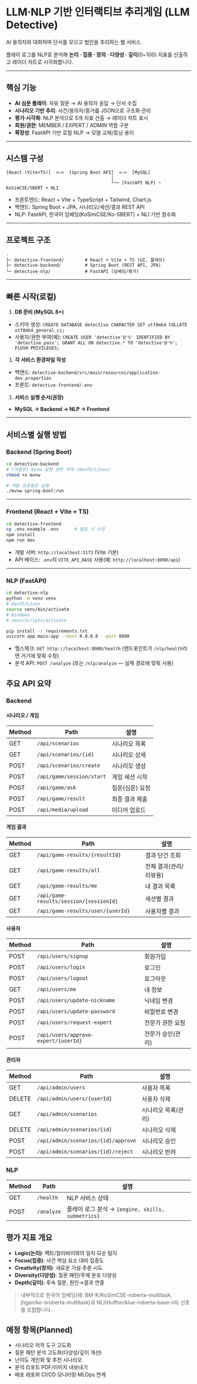 # LLM·NLP 기반 인터랙티브 추리게임 (LLM Detective)

AI 용의자와 대화하며 단서를 모으고 범인을 추리하는 웹 서비스.

플레이 로그를 NLP로 분석해 **논리 · 집중 · 창의 · 다양성 · 깊이**(0~100) 지표를 산출하고 레이더 차트로 시각화합니다.

---

## 핵심 기능 

- **AI 심문 플레이**: 자유 질문 → AI 용의자 응답 → 단서 수집
- **시나리오 기반 추리**: 사건/용의자/증거를 JSON으로 구조화·관리
- **평가·시각화**: NLP 분석으로 5개 지표 산출 → 레이더 차트 표시
- **회원/권한**: MEMBER / EXPERT / ADMIN 역할 구분
- **확장성**: FastAPI 기반 로컬 NLP → 모델 교체/튜닝 용이

---

## 시스템 구성

```
[React (Vite+TS)]  <—>  [Spring Boot API]  <—>  [MySQL]
                                        │
                                        └── [FastAPI NLP] ─ KoSimCSE/SBERT + NLI

```

- 프론트엔드: React + Vite + TypeScript + Tailwind, Chart.js
- 백엔드: Spring Boot + JPA, 시나리오/세션/결과 REST API
- NLP: FastAPI, 한국어 임베딩(KoSimCSE/Ko-SBERT) + NLI 기반 점수화

---

## 프로젝트 구조

```
.
├─ detective-frontend/        # React + Vite + TS (UI, 플레이)
├─ detective-backend/         # Spring Boot (REST API, JPA)
└─ detective-nlp/             # FastAPI (임베딩/평가)

```

---

## 빠른 시작(로컬)

1. **DB 준비 (MySQL 8+)**
- 스키마 생성: `CREATE DATABASE detective CHARACTER SET utf8mb4 COLLATE utf8mb4_general_ci;`
- 사용자/권한 부여(예): `CREATE USER 'detective'@'%' IDENTIFIED BY 'detective_pass'; GRANT ALL ON detective.* TO 'detective'@'%'; FLUSH PRIVILEGES;`
1. **각 서비스 환경파일 작성**
- 백엔드: `detective-backend/src/main/resources/application-dev.properties`
- 프론트: `detective-frontend/.env`

1. **서비스 실행 순서(권장)**
- **MySQL → Backend → NLP → Frontend**

---

## 서비스별 실행 방법

### Backend (Spring Boot)

```bash
cd detective-backend
# (처음만) mvnw 실행 권한 부여 (macOS/Linux)
chmod +x mvnw

# 개발 프로필로 실행
./mvnw spring-boot:run

```
---

### Frontend (React + Vite + TS)

```bash
cd detective-frontend
cp .env.example .env      # 필요 시 수정
npm install
npm run dev

```

- 개발 서버: `http://localhost:5173` (Vite 기본)
- API 베이스: `.env`의 `VITE_API_BASE` 사용(예: `http://localhost:8090/api`)

---

### NLP (FastAPI)

```bash
cd detective-nlp
python -m venv venv
# macOS/Linux
source venv/bin/activate
# Windows
# venv\Scripts\activate

pip install -r requirements.txt
uvicorn app.main:app --host 0.0.0.0 --port 8000

```

- 헬스체크: `GET http://localhost:8000/health` (엔드포인트가 `/nlp/health`라면 거기에 맞춰 수정)
- 분석 API: `POST /analyze` (또는 `/nlp/analyze` — 실제 경로에 맞춰 사용)


## 주요 API 요약

### Backend

#### 시나리오 / 게임

| Method | Path | 설명 |
| --- | --- | --- |
| GET | `/api/scenarios` | 시나리오 목록 |
| GET | `/api/scenarios/{id}` | 시나리오 상세 |
| POST | `/api/scenarios/create` | 시나리오 생성 |
| POST | `/api/game/session/start` | 게임 세션 시작 |
| POST | `/api/game/ask` | 질문(심문) 요청 |
| POST | `/api/game/result` | 최종 결과 제출 |
| POST | `/api/media/upload` | 미디어 업로드 |

#### 게임 결과

| Method | Path | 설명 |
| --- | --- | --- |
| GET | `/api/game-results/{resultId}` | 결과 단건 조회 |
| GET | `/api/game-results/all` | 전체 결과(관리/리뷰용) |
| GET | `/api/game-results/me` | 내 결과 목록 |
| GET | `/api/game-results/session/{sessionId}` | 세션별 결과 |
| GET | `/api/game-results/user/{userId}` | 사용자별 결과 |

#### 사용자

| Method | Path | 설명 |
| --- | --- | --- |
| POST | `/api/users/signup` | 회원가입 |
| POST | `/api/users/login` | 로그인 |
| POST | `/api/users/logout` | 로그아웃 |
| GET | `/api/users/me` | 내 정보 |
| POST | `/api/users/update-nickname` | 닉네임 변경 |
| POST | `/api/users/update-password` | 비밀번호 변경 |
| POST | `/api/users/request-expert` | 전문가 권한 요청 |
| POST | `/api/users/approve-expert/{userId}` | 전문가 승인(관리) |

#### 관리자

| Method | Path | 설명 |
| --- | --- | --- |
| GET | `/api/admin/users` | 사용자 목록 |
| DELETE | `/api/admin/users/{userId}` | 사용자 삭제 |
| GET | `/api/admin/scenarios` | 시나리오 목록(관리) |
| DELETE | `/api/admin/scenarios/{id}` | 시나리오 삭제 |
| POST | `/api/admin/scenarios/{id}/approve` | 시나리오 승인 |
| POST | `/api/admin/scenarios/{id}/reject` | 시나리오 반려 |

### NLP

| Method | Path | 설명 |
| --- | --- | --- |
| GET | `/health` | NLP 서비스 상태 |
| POST | `/analyze` | 플레이 로그 분석 → `{engine, skills, submetrics}` |


## 평가 지표 개요

- **Logic(논리)**: 팩트/알리바이와의 일치·모순 탐지
- **Focus(집중)**: 사건 핵심 요소 대비 집중도
- **Creativity(창의)**: 새로운 가설·추론 시도
- **Diversity(다양성)**: 질문 패턴/주제 분포 다양성
- **Depth(깊이)**: 후속 질문, 원인→결과 연결

> 내부적으로 한국어 임베딩(예: BM-K/KoSimCSE-roberta-multitask, jhgan/ko-sroberta-multitask)과 NLI(Huffon/klue-roberta-base-nli) 신호를 조합합니다.

## 예정 항목(Planned)

- 시나리오 저작 도구 고도화
- 질문 패턴 분석 고도화(다양성/깊이 개선)
- 난이도 개인화 및 추천 시나리오
- 분석 리포트 PDF/이미지 내보내기
- 배포 레포와 CI/CD·모니터링·MLOps 연계
